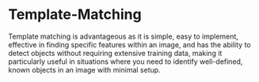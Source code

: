 # Template-Matching
Template matching is advantageous as it is simple, easy to implement, effective in finding specific features within an image, and has the ability to detect objects without requiring extensive training data, making it particularly useful in situations where you need to identify well-defined, known objects in an image with minimal setup.
